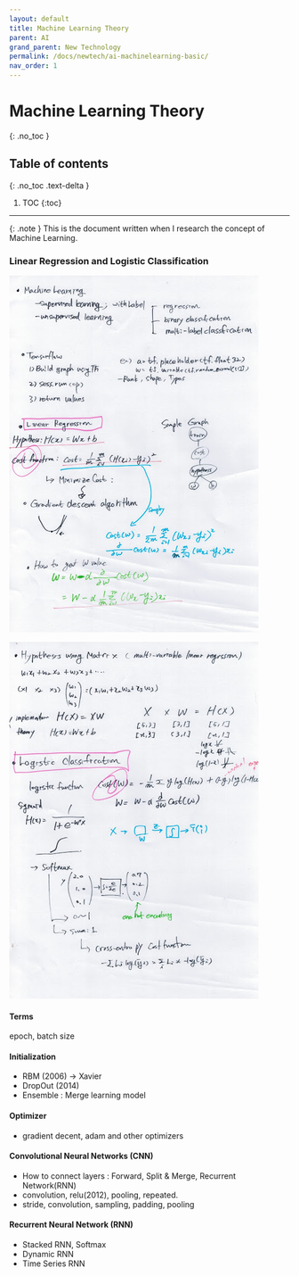 ```yaml
---
layout: default
title: Machine Learning Theory
parent: AI
grand_parent: New Technology
permalink: /docs/newtech/ai-machinelearning-basic/
nav_order: 1
---
```


# Machine Learning Theory
{: .no_toc }

## Table of contents
{: .no_toc .text-delta }

1. TOC
{:toc}



---


{: .note }
This is the document written when I research the concept of Machine Learning.





 


### Linear Regression and Logistic Classification


![example](/assets/images/mltheory.jpg)

![example](/assets/images/mltheory2.jpg)




#### Terms
epoch, batch size

#### Initialization
  - RBM (2006) -> Xavier
  - DropOut (2014) 
  - Ensemble : Merge learning model

#### Optimizer
  - gradient decent, adam and other optimizers


#### Convolutional Neural Networks (CNN)
  - How to connect layers : Forward, Split & Merge, Recurrent Network(RNN)
  - convolution, relu(2012), pooling, repeated.
  - stride, convolution, sampling, padding, pooling

#### Recurrent Neural Network (RNN)
  - Stacked RNN, Softmax
  - Dynamic RNN
  - Time Series RNN





